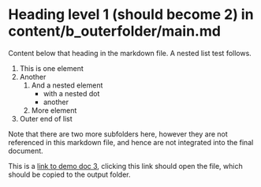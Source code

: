 # Heading level 1 (should become 2) in content/b_outerfolder/main.md

Content below that heading in the markdown file. A nested list test follows.

1. This is one element
2. Another
	1. And a nested element
		- with a nested dot
		- another
	2. More element
3. Outer end of list

Note that there are two more subfolders here, however they are not referenced in this markdown file, and hence are not integrated into the final document.

This is a [link to demo doc 3](./a_xxx/demo_doc%203.pdf), clicking this link should open the file, which should be copied to the output folder.